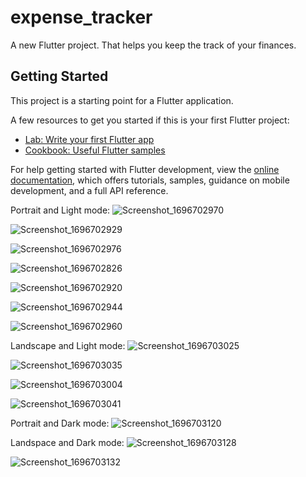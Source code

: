 # expense_tracker

A new Flutter project. That helps you keep the track of your finances.

## Getting Started

This project is a starting point for a Flutter application.

A few resources to get you started if this is your first Flutter project:

- [Lab: Write your first Flutter app](https://docs.flutter.dev/get-started/codelab)
- [Cookbook: Useful Flutter samples](https://docs.flutter.dev/cookbook)

For help getting started with Flutter development, view the
[online documentation](https://docs.flutter.dev/), which offers tutorials,
samples, guidance on mobile development, and a full API reference.


Portrait and Light mode:
![Screenshot_1696702970](https://github.com/roshan-04/EXPENSE_TRACKER/assets/114808624/bee3d286-f04b-4db1-a234-8000ef307f6d)

![Screenshot_1696702929](https://github.com/roshan-04/EXPENSE_TRACKER/assets/114808624/f4e04802-6df6-47a8-a552-e3956ddba089)

![Screenshot_1696702976](https://github.com/roshan-04/EXPENSE_TRACKER/assets/114808624/88fbad25-4820-4da3-a371-4ef8a6b45257)

![Screenshot_1696702826](https://github.com/roshan-04/EXPENSE_TRACKER/assets/114808624/c2387b1c-3d67-4636-81d6-e2128cd16aa5)

![Screenshot_1696702920](https://github.com/roshan-04/EXPENSE_TRACKER/assets/114808624/8a78ea1d-0c0f-42af-b884-c5a4ed966382)

![Screenshot_1696702944](https://github.com/roshan-04/EXPENSE_TRACKER/assets/114808624/a997bca1-5000-4ea5-a3c5-f9a4204cfa44)

![Screenshot_1696702960](https://github.com/roshan-04/EXPENSE_TRACKER/assets/114808624/84c63f82-21c1-40b1-9b63-a7c4305147dc)


Landscape and Light mode:
![Screenshot_1696703025](https://github.com/roshan-04/EXPENSE_TRACKER/assets/114808624/bd8f8e99-7ea7-41e5-a216-5d7a339e5697)

![Screenshot_1696703035](https://github.com/roshan-04/EXPENSE_TRACKER/assets/114808624/4c8bb264-4ab7-4795-802b-3896f52e9da6)

![Screenshot_1696703004](https://github.com/roshan-04/EXPENSE_TRACKER/assets/114808624/07f5f9b7-06d5-4ccc-b4f5-d644cc975162)

![Screenshot_1696703041](https://github.com/roshan-04/EXPENSE_TRACKER/assets/114808624/0bc1f109-c0f2-411e-acf0-2aa1816d87a0)



Portrait and Dark mode:
![Screenshot_1696703120](https://github.com/roshan-04/EXPENSE_TRACKER/assets/114808624/1f360361-dcbe-4c33-ac8d-2e5db4e7c60f)


Landspace and Dark mode:
![Screenshot_1696703128](https://github.com/roshan-04/EXPENSE_TRACKER/assets/114808624/751d0ba5-9176-4e01-bef5-4af6141ae598)

![Screenshot_1696703132](https://github.com/roshan-04/EXPENSE_TRACKER/assets/114808624/2e713c71-24fe-4cb7-945c-920d31e11d23)

